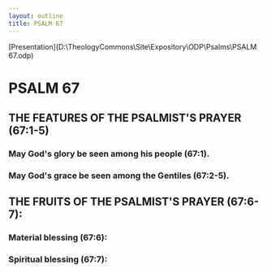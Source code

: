 ```yaml
---
layout: outline
title: PSALM 67
---
```

[Presentation](D:\TheologyCommons\Site\Expository\ODP\Psalms\PSALM 67.odp)
# PSALM 67 
## THE FEATURES OF THE PSALMIST\'S PRAYER (67:1-5) 
###  May God\'s glory be seen among his people (67:1). 
###  May God\'s grace be seen among the Gentiles (67:2-5). 
## THE FRUITS OF THE PSALMIST\'S PRAYER (67:6-7): 
###  Material blessing (67:6): 
###  Spiritual blessing (67:7): 
